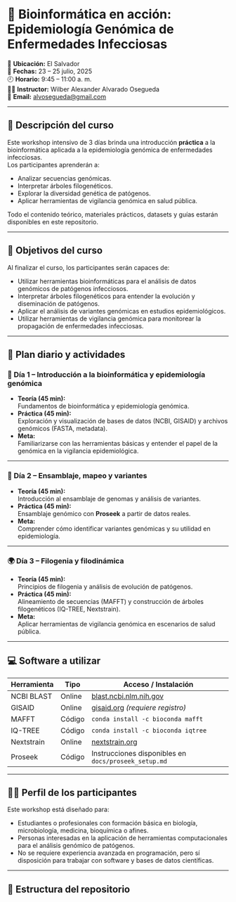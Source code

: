 # 🧬 Bioinformática en acción: Epidemiología Genómica de Enfermedades Infecciosas

📍 **Ubicación:** El Salvador  
📅 **Fechas:** 23 – 25 julio, 2025  
🕘 **Horario:** 9:45 – 11:00 a. m.  
👨‍🏫 **Instructor:** Wilber Alexander Alvarado Osegueda  
📧 **Email:** alvosegueda@gmail.com  

---

## 🧾 Descripción del curso

Este workshop intensivo de 3 días brinda una introducción **práctica** a la bioinformática aplicada a la epidemiología genómica de enfermedades infecciosas.  
Los participantes aprenderán a:

- Analizar secuencias genómicas.
- Interpretar árboles filogenéticos.
- Explorar la diversidad genética de patógenos.
- Aplicar herramientas de vigilancia genómica en salud pública.

Todo el contenido teórico, materiales prácticos, datasets y guías estarán disponibles en este repositorio.

---

## 🎯 Objetivos del curso

Al finalizar el curso, los participantes serán capaces de:

- Utilizar herramientas bioinformáticas para el análisis de datos genómicos de patógenos infecciosos.
- Interpretar árboles filogenéticos para entender la evolución y diseminación de patógenos.
- Aplicar el análisis de variantes genómicas en estudios epidemiológicos.
- Utilizar herramientas de vigilancia genómica para monitorear la propagación de enfermedades infecciosas.

---

## 📅 Plan diario y actividades

### 🧪 Día 1 – Introducción a la bioinformática y epidemiología genómica  
- **Teoría (45 min):**  
  Fundamentos de bioinformática y epidemiología genómica.  
- **Práctica (45 min):**  
  Exploración y visualización de bases de datos (NCBI, GISAID) y archivos genómicos (FASTA, metadata).  
- **Meta:**  
  Familiarizarse con las herramientas básicas y entender el papel de la genómica en la vigilancia epidemiológica.

---

### 🧬 Día 2 – Ensamblaje, mapeo y variantes  
- **Teoría (45 min):**  
  Introducción al ensamblaje de genomas y análisis de variantes.  
- **Práctica (45 min):**  
  Ensamblaje genómico con **Proseek** a partir de datos reales.  
- **Meta:**  
  Comprender cómo identificar variantes genómicas y su utilidad en epidemiología.

---

### 🌍 Día 3 – Filogenia y filodinámica  
- **Teoría (45 min):**  
  Principios de filogenia y análisis de evolución de patógenos.  
- **Práctica (45 min):**  
  Alineamiento de secuencias (MAFFT) y construcción de árboles filogenéticos (IQ-TREE, Nextstrain).  
- **Meta:**  
  Aplicar herramientas de vigilancia genómica en escenarios de salud pública.

---

## 💻 Software a utilizar

| Herramienta     | Tipo     | Acceso / Instalación                     |
|-----------------|----------|------------------------------------------|
| NCBI BLAST      | Online   | [blast.ncbi.nlm.nih.gov](https://blast.ncbi.nlm.nih.gov) |
| GISAID          | Online   | [gisaid.org](https://www.gisaid.org) *(requiere registro)* |
| MAFFT           | Código   | `conda install -c bioconda mafft`        |
| IQ-TREE         | Código   | `conda install -c bioconda iqtree`       |
| Nextstrain      | Online   | [nextstrain.org](https://nextstrain.org) |
| Proseek         | Código   | Instrucciones disponibles en `docs/proseek_setup.md` |

---

## 👩‍🎓 Perfil de los participantes

Este workshop está diseñado para:

- Estudiantes o profesionales con formación básica en biología, microbiología, medicina, bioquímica o afines.
- Personas interesadas en la aplicación de herramientas computacionales para el análisis genómico de patógenos.
- No se requiere experiencia avanzada en programación, pero sí disposición para trabajar con software y bases de datos científicas.

---

## 📁 Estructura del repositorio

